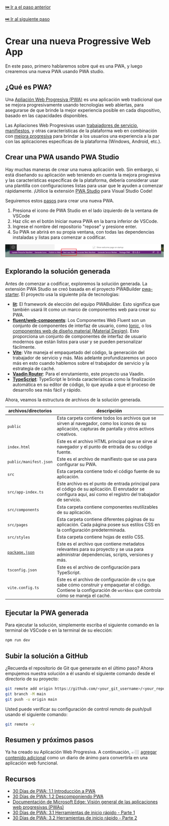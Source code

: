 [⏮️ Ir a el paso anterior](0-instalacion.md)

[⏭️ Ir al siguiente paso](2-agregar-contenido.md)

# Crear una nueva Progressive Web App

En este paso, primero hablaremos sobre qué es una PWA, y luego crearemos una nueva PWA usando PWA studio.

## ¿Qué es PWA?

Una [Apliación Web Progresiva (PWA)](https://aka.ms/learn-pwa/workshop/docs.microsoft.com/microsoft-edge/progressive-web-apps-chromium/) es una aplicación web tradicional que se mejora progresivamente usando tecnologías web abiertas, para asegurarse de que brinde la mejor experiencia posible en cada dispositivo, basado en las capacidades disponibles.

Las Apliaciones Web Progresivas usan [trabajadores de servicio](https://aka.ms/learn-pwa/workshop/docs.microsoft.com/microsoft-edge/progressive-web-apps-chromium/how-to/service-workers), [manifiestos](https://aka.ms/learn-pwa/workshop/docs.microsoft.com/microsoft-edge/progressive-web-apps-chromium/how-to/web-app-manifests), y otras características de la plataforma web en combinación con [mejora progresiva](https://developer.mozilla.org/en-US/docs/Glossary/Progressive_Enhancement) para brindar a los usuarios una experiencia a la par con las aplicaciones específicas de la plataforma (Windows, Android, etc.).

## Crear una PWA usando PWA Studio

Hay muchas maneras de crear una nueva aplicación web. Sin embargo, si está diseñando su aplicación web teniendo en cuenta la mejora progresiva y las características específicas de la plataforma, debería considerar usar una plantilla con configuraciones listas para usar que le ayuden a comenzar rápidamente.
¡Utilice la extensión [PWA Studio](https://aka.ms/learn-pwa/workshop/pwa-studio) para Visual Studio Code!

Seguiremos estos [pasos](https://aka.ms/learn-pwa/workshop/github.com/pwa-builder/pwa-studio/wiki/Create-a-New-PWA) para crear una nueva PWA.
1. Presiona el icono de PWA Studio en el lado izquierdo de la ventana de VSCode
2. Haz clic en el botón Iniciar nueva PWA en la barra inferior de VSCode.
3. Ingrese el nombre del repositorio "repose" y presione enter.
4. Su PWA se abrirá en su propia ventana, con todas las dependencias instaladas y listas para comenzar a codificar.

![Comienza una nueva PWA en la barra de comandos de VSCode usando la extensión PWA Studio.](../../images/1-command-bar-startnew.png)

## Explorando la solución generada

Antes de comenzar a codificar, exploremos la solución generada. La extensión PWA Studio se creó basada en el proyecto PWABuilder [pwa-starter](https://aka.ms/learn-pwa/workshop/github.com/pwa-builder/pwa-starter). El proyecto usa la siguiente pila de tecnologías:

- [**lit**](https://lit.dev/): El framework de elección del equipo PWABuilder. Esto significa que también usará lit como un marco de componentes web para crear su PWA.
- [**fluent/web-components**](https://aka.ms/learn-pwa/workshop/docs.microsoft.com/fluent-ui/web-components/): Los Componentes Web Fluent son un conjunto de componentes de interfaz de usuario, como [Ionic](https://ionicframework.com/), o los [componentes web de diseño material (Material Design)](https://material.io/develop/web). Esto proporciona un conjunto de componentes de interfaz de usuario modernos que están listos para usar y se pueden personalizar fácilmente.
- [**Vite**](https://vitejs.dev/): Vite maneja el empaquetado del código, la generación del trabajador de servicio y más. Más adelante profundizaremos un poco más en esto cuando hablemos sobre el trabajador de servicio y la estrategia de caché.
- [**Vaadin Router**](https://vaadin.github.io/router/vaadin-router/demo/#vaadin-router-getting-started-demos): Para el enrutamiento, este proyecto usa Vaadin.
- [**TypeScript**](https://aka.ms/learn-pwa/workshop/www.typescriptlang.org/): TypeScript le brinda características como la finalización automática en su editor de código, lo que ayuda a que el proceso de desarrollo sea más fácil y rápido.

Ahora, veamos la estructura de archivos de la solución generada.

| archivos/directorios | descripción |
| ------------- | ----------- |
| `public` | Esta carpeta contiene todos los archivos que se sirven al navegador, como los iconos de su aplicación, capturas de pantalla y otros activos creativos. |
| `index.html` | Este es el archivo HTML principal que se sirve al navegador y el punto de entrada de su código fuente. |
| `public/manifest.json` | Este es el archivo de manifiesto que se usa para configurar su PWA. |
| `src` | Esta carpeta contiene todo el código fuente de su aplicación. |
| `src/app-index.ts` | Este archivo es el punto de entrada principal para el código de su aplicación. El enrutador se configura aquí, así como el registro del trabajador de servicio. |
| `src/components` | Esta carpeta contiene componentes reutilizables de su aplicación. |
| `src/pages` | Esta carpeta contiene diferentes páginas de su aplicación. Cada página posee sus estilos CSS en la configuración predeterminada. |
| `src/styles` | Esta carpeta contiene hojas de estilo CSS. |
| [`package.json`](https://nodejs.org/en/knowledge/getting-started/npm/what-is-the-file-package-json/) | Este es el archivo que contiene metadatos relevantes para su proyecto y se usa para administrar dependencias, scripts, versiones y más. |
| `tsconfig.json` | Este es el archivo de configuración para TypeScript. |
| `vite.config.ts` | Este es el archivo de configuración de `vite` que sabe cómo construir y empaquetar el código. Contiene la configuración de `workbox` que controla cómo se maneja el caché.  |

## Ejecutar la PWA generada

Para ejecutar la solución, simplemente escriba el siguiente comando en la terminal de VSCode o en la terminal de su elección:

```bash
npm run dev
```

## Subir la solución a GitHub

¿Recuerda el repositorio de Git que generaste en el último paso? Ahora empujemos nuestra solución a él usando el siguiente comando desde el directorio de su proyecto:

```bash
git remote add origin https://github.com/<your_git_username>/<your_repo_name | repose.git>
git branch -M main
git push -u origin main
```

Usted puede verificar su configuración de control remoto de push/pull usando el siguiente comando:

```bash
git remote -v
```

## Resumen y próximos pasos

Ya ha creado su Aplicación Web Progresiva. A continuación, 👉🏼 [agregar contenido adicional](2-agregar-contenido.md) como un diario de ánimo para convertirla en una aplicación web funcional.

## Recursos
- [30 Días de PWA: 1.1 Introducción a PWA](https://aka.ms/learn-pwa/workshop/30days-1.1)
- [30 Días de PWA: 1.2 Descomponiendo PWA](https://aka.ms/learn-pwa/workshop/30days-1.2)
- [Documentación de Microsoft Edge: Visión general de las aplicaciones web progresivas (PWAs)](https://aka.ms/learn-pwa/workshop/docs.microsoft.com/microsoft-edge/progressive-web-apps-chromium/)
- [30 Días de PWA: 3.1 Herramientas de inicio rápido - Parte 1](https://aka.ms/learn-pwa/workshop/30days-3.1)
- [30 Días de PWA: 3.2 Herramientas de inicio rápido - Parte 2](https://aka.ms/learn-pwa/workshop/30days-3.2)
